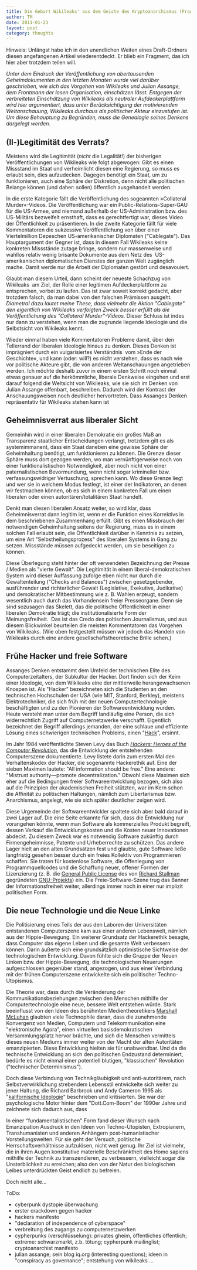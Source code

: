```yaml
---
title: Die Geburt Wikileaks' aus dem Geiste des Kryptoanarchismus (Fragment)
author: TM
date: 2011-01-23
layout: post
category: thoughts
---
```


Hinweis: Unlängst habe ich in den unendlichen Weiten eines Draft-Ordners diesen angefangenen Artikel wiederentdeckt. Er blieb ein Fragment, das ich hier aber trotzdem teilen will.

_Unter dem Eindruck der Veröffentlichung von abertausenden Geheimdokumenten in den letzten Monaten wurde viel darüber geschrieben, wie sich das Vorgehen von Wikileaks und Julian Assange, dem Frontmann der losen Organisation, einschätzen lässt. Entgegen der verbreiteten Einschätzung von Wikileaks als neutraler Aufdeckerplattform wird hier argumentiert, dass unter Berücksichtigung der motivierenden Weltanschauung, Wikileaks durchaus als politischer Akteur einzustufen ist. Um diese Behauptung zu Begründen, muss die Genealogie seines Denkens dargelegt werden._

## (Il-)Legitimität des Verrats?

Meistens wird die Legitimität (_nicht_ die Legalität!) der bisherigen Veröffentlichungen von Wikileaks wie folgt abgewogen: Gibt es einen Missstand im Staat und verheimlicht diesen eine Regierung, so muss es erlaubt sein, dies aufzudecken. Dagegen benötigt ein Staat, um zu funktionieren, auch eine Sphäre der Diskretion, denn nicht alle politischen Belange können (und daher: sollen) öffentlich ausgehandelt werden.

In die erste Kategorie fällt die Veröffentlichung des sogeannten »Collateral Murder«-Videos. Die Veröffentlichung war ein Public-Relations-Super-GAU für die US-Armee, und niemand außerhalb der US-Administration bzw. des US-Militärs bezweifelt ernsthaft, dass es gerechtfertigt war, dieses Video der Öffentlichkeit zu präsentieren. In die zweite Kategorie fällt für viele Kommentatoren die sukzessive Veröffentlichung von über einer Viertelmillion Depeschen US-amerikanischer Diplomaten ("Cablegate"). Das Hauptargument der Gegner ist, dass in diesem Fall Wikileaks keine konkreten Missstände zutage bringe, sondern nur massenweise und wahllos relativ wenig brisante Dokumente aus dem Netz des  US-amerikanischen diplomatischen Dienstes der ganzen Welt zugänglich mache. Damit werde nur die Arbeit der Diplomaten gestört und desavouiert.

Glaubt man diesem Urteil, dann scheint der neueste Schachzug von Wikileaks  am Ziel, der Rolle einer legitimen Aufdeckerplattform zu entsprechen, vorbei zu laufen. Das ist zwar soweit korrekt gedacht, aber trotzdem falsch, da man dabei von den falschen Prämissen ausgeht. _Diametral dazu lautet meine These, dass vielmehr die Aktion "Cablegate" den eigentlich von Wikileaks verfolgten Zweck besser erfüllt als die Veröffentlichung des "Collateral Murder"-Videos._ Dieser Schluss ist indes nur dann zu verstehen, wenn man die zugrunde liegende Ideologie und die Selbstsicht von Wikileaks kennt.

Wieder einmal haben viele Kommentatoren Probleme damit, über den Tellerrand der liberalen Ideologie hinaus zu denken. Dieses Denken ist imprägniert durch ein vulgarisiertes Verständnis  vom »Ende der Geschichte«, und kann (oder: will?) es nicht verstehen, dass es nach wie vor politische Akteure gibt, die von anderen Weltanschauungen angetrieben werden. Ich möchte deshalb zuvor in einem ersten Schritt noch einmal etwas genauer auf die herkömmliche, liberale Denkweise eingehen und erst darauf folgend die Weltsicht von Wikileaks, wie sie sich im Denken von Julian Assange offenbart, beschreiben. Dadurch wird der Kontrast der Anschauungsweisen noch deutlicher hervortreten. Dass Assanges Denken repräsentativ für Wikileaks stehen kann ist

## Geheimnisverrat aus liberaler Sicht

Gemeinhin wird in einer liberalen Demokratie ein großes Maß an Transparenz staatlicher Entscheidungen verlangt, trotzdem gilt es als systemimmanent, dass ein Staat daneben eine gewisse Sphäre der Geheimhaltung benötigt, um funktionieren zu können. Die Grenze dieser Sphäre muss dort gezogen werden, wo man vernünftigerweise noch von einer funktionalistischen Notwendigkeit, aber noch nicht von einer paternalistischen Bevormundung, wenn nicht sogar krimineller bzw. verfassungswidriger Vertuschung, sprechen kann. Wo diese Grenze liegt und wer sie in welchem Modus festlegt, ist einer der Indikatoren, an denen wir festmachen können, ob es sich in einem konkreten Fall um einen liberalen oder einen autoritären/totalitären Staat handelt.

Denkt man diesen liberalen Ansatz weiter, so wird klar, dass Geheimnisverrat dann legitim ist, wenn er die Funktion eines Korrektivs in dem beschriebenen Zusammenhang erfüllt. Gibt es einen Missbrauch der notwendigen Geheimhaltung seitens der Regierung, muss es in einem solchen Fall erlaubt sein, die Öffentlichkeit darüber in Kenntnis zu setzen, um eine Art "Selbstheilungsprozess" des liberalen Systems in Gang zu setzen. Missstände müssen aufgedeckt werden, um sie beseitigen zu können.

Diese Überlegung steht hinter der oft verwendeten Bezeichnung der Presse / Medien als "vierte Gewalt". Die Legitimität in einem liberal-demokratischen System wird dieser Auffassung zufolge eben nicht nur durch die Gewaltenteilung ("Checks and Balances") zwischen gesetzgebender, ausführender und richterlicher Gewalt (Legislative, Exekutive, Judikative) und demokratischer Mitbestimmung wie z. B. Wahlen erzeugt, sondern wesentlich auch durch das Vorhandensein freier Presseorgane. Denn sie sind sozusagen das Skelett, das die politische Öffentlichkeit in einer  liberalen Demokratie trägt; die institutionalisierte Form der Meinungsfreiheit.  Das ist das Credo des poltischen Journalismus, und aus diesem Blickwinkel beurteilen die meisten Kommentatoren das Vorgehen von Wikileaks. (Wie oben festgestellt müssen wir jedoch das Handeln von Wikileaks durch eine andere gesellschaftstheoretische Brille sehen.)

## Frühe Hacker und freie Software

Assanges Denken entstammt dem Umfeld der technischen Elite des Computerzeitalters, der Subkultur der Hacker. Dort finden sich der Keim einer Ideologie, von dem Wikileaks eine der mittlerweile herangewachsenen Knospen ist. Als "Hacker" bezeichneten sich die Studenten an den technischen Hochschulen der USA (wie MIT, Stanford, Berkley), meistens Elektrotechniker, die sich früh mit der neuen Computertechnologie beschäftigten und zu den Pionieren der Softwareentwicklung wurden. Heute versteht man unter dem Begriff landläufig eine Person, die sich widerrechtlich Zugriff auf Computernetzwerke verschafft. Eigentlich bezeichnet der Begriff allerdings jemanden, der eine schlaue und effiziente Lösung eines schwierigen technischen Problems, einen "<a href="http://tmrc.mit.edu/hackers-ref.html">Hack</a>", ersinnt.

Im Jahr 1984 veröffentlichte Steven Levy das Buch <a href="http://en.wikipedia.org/wiki/Hackers:_Heroes_of_the_Computer_Revolution">_Hackers: Heroes of the Computer Revolution_</a>, das die Entwicklung der entstehenden Computerszene dokumentierte. Levy listete darin zum ersten Mal den Verhaltenskodex der Hacker, die sogenannte Hackerethik auf. Eine der sieben Maximen lautete: "All information should be free." Eine andere: "Mistrust authority—promote decentralization." Obwohl diese Maximen sich eher auf die Bedingungen freier Softwareentwicklung bezogen, sich also auf die Prinzipien der akademischen Freiheit stützten, war im Kern schon die Affinität zu politischen Haltungen, nämlich zum Libertarismus bzw. Anarchismus, angelegt, wie sie sich später deutlicher zeigen wird.

Diese Urgemeinde der Softwareentwickler spaltete sich aber bald darauf in zwei Lager auf. Die eine Seite erkannte für sich, dass die Entwicklung nur vorangehen könnte, wenn man Software als kommerzielles Produkt begreift, dessen Verkauf die Entwicklungskosten und die Kosten neuer Innovationen abdeckt. Zu diesem Zweck war es notwendig Software zukünftig durch Firmengeheimnisse, Patente und Urheberrechte zu schützen. Das andere Lager hielt an den alten Grundsätzen fest und glaubte, gute Software ließe langfristig gesehen besser durch ein freies Kollektiv von Programmieren schaffen. Sie traten für kostenlose Software, die Offenlegung von Programmquellcodes und die Schaffung neuer, offener Formen der Lizenzierung (z. B. die <a href="http://www.gnu.org/licenses/gpl.html">General Public License</a> des von <a href="http://de.wikipedia.org/wiki/Richard_Stallman">Richard Stallman</a> gegründeten <a href="http://www.gnu.org/gnu/the-gnu-project.html">GNU-Projekts</a>) ein. Die Freie-Software-Szene trug das Banner der Informationsfreiheit weiter, allerdings immer noch in einer nur implizit politischen Form.

## Die neue Technologie und die Neue Linke

Die Politisierung eines Teils der aus den Laboren der Universitäten entstandenen Computerszene kam aus einer anderen Lebenswelt, nämlich aus der Hippie-Bewegung. Ein weiterer Grundsatz der Hackerethik besagte, dass Computer das eigene Leben und die gesamte Welt verbessern können. Darin äußerte sich eine grundsätzlich optimistische Sichtweise der technologischen Entwicklung. Davon fühlte sich die Gruppe der Neuen Linken bzw. der Hippie-Bewegung, die technologischen Neuerungen aufgeschlossen gegenüber stand, angezogen, und aus einer Verbindung mit der frühen Computerszene entwickelte sich ein politischer Techno-Utopismus.

Die Theorie war, dass durch die Veränderung der Kommunikationsbeziehungen zwischen den Menschen mithilfe der Computertechnologie eine neue, bessere Welt entstehen würde. Stark beeinflusst von den Ideen des berühmten Medientheoretikers <a href="http://de.wikipedia.org/wiki/Marshall_McLuhan">Marshall McLuhan</a> glaubten viele Technophile daran, dass die zunehmende Konvergenz von Medien, Computern und Telekommunikation eine "elektronische Agora", einen virtuellen basisdemokratischen Versammlungsplatz hervor brächte, und sich die Menschen vermittels dieses neuen Mediums immer weiter von der Macht der alten Autoritäten emanzipierten. Diese Entwicklung hielten sie für unabwendbar. Und da die technische Entwicklung an sich den politischen Endzustand determiniert, bedürfe es nicht einmal einer potentiell blutigen, "klassischen" Revolution ("technischer Determinismus").

Doch diese Verbindung von Technikgläubigkeit und anti-autoritärem, nach Selbstverwirklichung strebendem Lebensstil entwickelte sich weiter zu jener Haltung, die Richard Barbrook und Andy Cameron 1995 als "<a href="http://www.hrc.wmin.ac.uk/theory-californianideology-main.html">kalifornische Ideologie</a>" beschrieben und kritisierten. Sie war der psychologische Motor hinter dem "Dott.Com-Boom" der 1990er Jahre und zeichnete sich dadurch aus, dass

In einer "fundamentalistischen" Form fand dieser Wunsch nach Emanzipation Ausdruck in den Ideen von Techno-Utopisten, Extropianern, Transhumanisten und anderen Anhängern post-humanistischer Vorstellungswelten. Für sie geht der Versuch, politische Herrschaftsverhältnisse aufzulösen, nicht weit genug. Ihr Ziel ist vielmehr, die in ihren Augen konstitutive materielle Beschränktheit des Homo sapiens mithilfe der Technik zu transzendieren, zu verbessern, vielleicht sogar die Unsterblichkeit zu erreichen; also den von der Natur des biologischen Leibes unterdrückten Geist endlich zu befreien.

Doch nicht alle…

ToDo:

* cyberpunk dystopie überwachung
* erster crackdown gegen hacker
* hackers manifesto
* "declaration of independence of cyberspace"
* verbreitung des zugangs zu computernetzwerken
* cypherpunks (verschlüsselung): privates gheim, öffentliches öffentlich; extreme: schwarzmarkt, z.b. tötung; cypherpunk mailinglist; cryptoanarchist manifesto
* julian assange; sein blog iq.org (interesting questions);  ideen in "conspiracy as governance"; entstehung von wikileaks
…